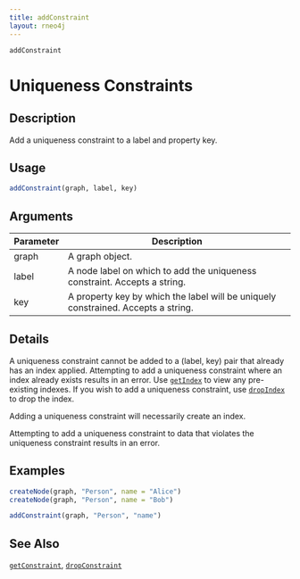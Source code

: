 ```yaml
---
title: addConstraint
layout: rneo4j
---
```


`addConstraint`

# Uniqueness Constraints

## Description

Add a uniqueness constraint to a label and property key.

## Usage

```r
addConstraint(graph, label, key)
```

## Arguments

| Parameter | Description     |
| --------- | --------------- |
| graph     | A graph object. |
| label     | A node label on which to add the uniqueness constraint. Accepts a string.|
| key       | A property key by which the label will be uniquely constrained. Accepts a string. |

## Details

A uniqueness constraint cannot be added to a (label, key) pair that already has an index applied. Attempting to add a uniqueness constraint where an index already exists results in an error. Use [`getIndex`](get-index.html) to view any pre-existing indexes. If you wish to add a uniqueness constraint, use [`dropIndex`](drop-index.html) to drop the index.

Adding a uniqueness constraint will necessarily create an index.

Attempting to add a uniqueness constraint to data that violates the uniqueness constraint results in an error.

## Examples

```r
createNode(graph, "Person", name = "Alice")
createNode(graph, "Person", name = "Bob")

addConstraint(graph, "Person", "name")
```

## See Also

[`getConstraint`](get-constraint.html), [`dropConstraint`](drop-constraint.html)
